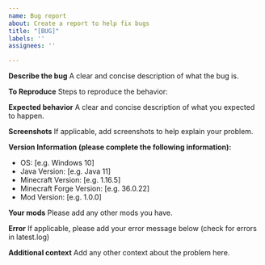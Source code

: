 ```yaml
---
name: Bug report
about: Create a report to help fix bugs
title: "[BUG]"
labels: ''
assignees: ''

---
```


**Describe the bug**
A clear and concise description of what the bug is.

**To Reproduce**
Steps to reproduce the behavior:

**Expected behavior**
A clear and concise description of what you expected to happen.

**Screenshots**
If applicable, add screenshots to help explain your problem.

**Version Information (please complete the following information):**
 - OS: [e.g. Windows 10]
 - Java Version: [e.g. Java 11]
 - Minecraft Version: [e.g. 1.16.5]
 - Minecraft Forge Version: [e.g. 36.0.22]
 - Mod Version: [e.g. 1.0.0]

**Your mods**
Please add any other mods you have.

**Error**
If applicable, please add your error message below (check for errors in latest.log)

**Additional context**
Add any other context about the problem here.
